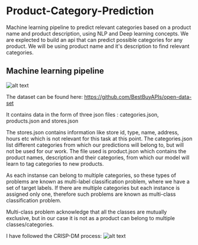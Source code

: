 # Product-Category-Prediction
Machine learning pipeline to predict relevant categories based on a product name and product description, using NLP and Deep learning concepts.
We are explected to build an api that can predict possible categories for any product. We will be using product name and it's description to find relevant categories.

## Machine learning pipeline
![alt text](https://github.com/prakhargurawa/Product-Category-Prediction/blob/main/download.png?raw=true)

The dataset can be found here: https://github.com/BestBuyAPIs/open-data-set

It contains data in the form of three json files : categories.json, products.json and stores.json

The stores.json contains information like store id, type, name, address, hours etc which is not relevant for this task at this point. The categories.json list different categories from which our predictions will belong to, but will not be used for our work. The file used is product.json which contains the product names, description and their categories, from which our model will learn to tag categories to new products.

As each instanse can belong to multiple categories, so these types of problems are known as multi-label classification problem, where we have a set of target labels. If there are multiple categories but each instance is assigned only one, therefore such problems are known as multi-class classification problem.

Multi-class problem acknowledge that all the classes are mutually exclusive, but in our case it is not as a product can belong to multiple classes/categories.

I have followed the CRISP-DM process:
![alt text](https://github.com/prakhargurawa/Product-Category-Prediction/blob/main/crisp.png?raw=true)
